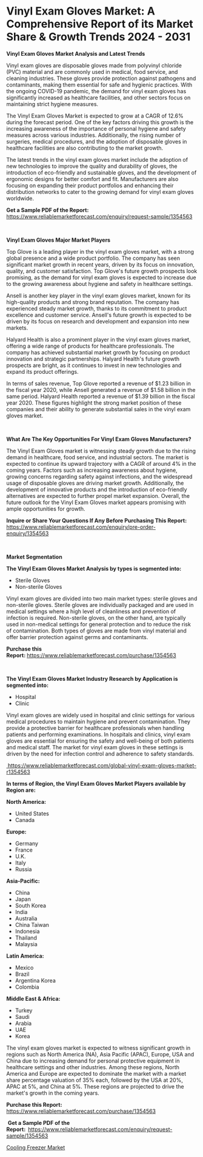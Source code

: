 <p><h1>Vinyl Exam Gloves Market: A Comprehensive Report of its Market Share & Growth Trends 2024 - 2031</h1></p><p><strong>Vinyl Exam Gloves Market Analysis and Latest Trends</strong></p>
<p><p>Vinyl exam gloves are disposable gloves made from polyvinyl chloride (PVC) material and are commonly used in medical, food service, and cleaning industries. These gloves provide protection against pathogens and contaminants, making them essential for safe and hygienic practices. With the ongoing COVID-19 pandemic, the demand for vinyl exam gloves has significantly increased as healthcare facilities, and other sectors focus on maintaining strict hygiene measures.</p><p>The Vinyl Exam Gloves Market is expected to grow at a CAGR of 12.6% during the forecast period. One of the key factors driving this growth is the increasing awareness of the importance of personal hygiene and safety measures across various industries. Additionally, the rising number of surgeries, medical procedures, and the adoption of disposable gloves in healthcare facilities are also contributing to the market growth.</p><p>The latest trends in the vinyl exam gloves market include the adoption of new technologies to improve the quality and durability of gloves, the introduction of eco-friendly and sustainable gloves, and the development of ergonomic designs for better comfort and fit. Manufacturers are also focusing on expanding their product portfolios and enhancing their distribution networks to cater to the growing demand for vinyl exam gloves worldwide.</p></p>
<p><strong>Get a Sample PDF of the Report:&nbsp;</strong> <a href="https://www.reliablemarketforecast.com/enquiry/request-sample/1354563">https://www.reliablemarketforecast.com/enquiry/request-sample/1354563</a></p>
<p>&nbsp;</p>
<p><strong>Vinyl Exam Gloves Major Market Players</strong></p>
<p><p>Top Glove is a leading player in the vinyl exam gloves market, with a strong global presence and a wide product portfolio. The company has seen significant market growth in recent years, driven by its focus on innovation, quality, and customer satisfaction. Top Glove's future growth prospects look promising, as the demand for vinyl exam gloves is expected to increase due to the growing awareness about hygiene and safety in healthcare settings.</p><p>Ansell is another key player in the vinyl exam gloves market, known for its high-quality products and strong brand reputation. The company has experienced steady market growth, thanks to its commitment to product excellence and customer service. Ansell's future growth is expected to be driven by its focus on research and development and expansion into new markets.</p><p>Halyard Health is also a prominent player in the vinyl exam gloves market, offering a wide range of products for healthcare professionals. The company has achieved substantial market growth by focusing on product innovation and strategic partnerships. Halyard Health's future growth prospects are bright, as it continues to invest in new technologies and expand its product offerings.</p><p>In terms of sales revenue, Top Glove reported a revenue of $1.23 billion in the fiscal year 2020, while Ansell generated a revenue of $1.58 billion in the same period. Halyard Health reported a revenue of $1.39 billion in the fiscal year 2020. These figures highlight the strong market position of these companies and their ability to generate substantial sales in the vinyl exam gloves market.</p></p>
<p>&nbsp;</p>
<p><strong>What Are The Key Opportunities For Vinyl Exam Gloves Manufacturers?</strong></p>
<p><p>The Vinyl Exam Gloves market is witnessing steady growth due to the rising demand in healthcare, food service, and industrial sectors. The market is expected to continue its upward trajectory with a CAGR of around 4% in the coming years. Factors such as increasing awareness about hygiene, growing concerns regarding safety against infections, and the widespread usage of disposable gloves are driving market growth. Additionally, the development of innovative products and the introduction of eco-friendly alternatives are expected to further propel market expansion. Overall, the future outlook for the Vinyl Exam Gloves market appears promising with ample opportunities for growth.</p></p>
<p><strong>Inquire or Share Your Questions If Any Before Purchasing This Report:</strong> <a href="https://www.reliablemarketforecast.com/enquiry/pre-order-enquiry/1354563">https://www.reliablemarketforecast.com/enquiry/pre-order-enquiry/1354563</a></p>
<p>&nbsp;</p>
<p><strong>Market Segmentation</strong></p>
<p><strong>The Vinyl Exam Gloves Market Analysis by types is segmented into:</strong></p>
<p><ul><li>Sterile Gloves</li><li>Non-sterile Gloves</li></ul></p>
<p><p>Vinyl exam gloves are divided into two main market types: sterile gloves and non-sterile gloves. Sterile gloves are individually packaged and are used in medical settings where a high level of cleanliness and prevention of infection is required. Non-sterile gloves, on the other hand, are typically used in non-medical settings for general protection and to reduce the risk of contamination. Both types of gloves are made from vinyl material and offer barrier protection against germs and contaminants.</p></p>
<p><strong>Purchase this Report:&nbsp;</strong><a href="https://www.reliablemarketforecast.com/purchase/1354563">https://www.reliablemarketforecast.com/purchase/1354563</a></p>
<p>&nbsp;</p>
<p><strong>The Vinyl Exam Gloves Market Industry Research by Application is segmented into:</strong></p>
<p><ul><li>Hospital</li><li>Clinic</li></ul></p>
<p><p>Vinyl exam gloves are widely used in hospital and clinic settings for various medical procedures to maintain hygiene and prevent contamination. They provide a protective barrier for healthcare professionals when handling patients and performing examinations. In hospitals and clinics, vinyl exam gloves are essential for ensuring the safety and well-being of both patients and medical staff. The market for vinyl exam gloves in these settings is driven by the need for infection control and adherence to safety standards.</p></p>
<p><a href="https://www.reliablemarketforecast.com/global-vinyl-exam-gloves-market-r1354563">&nbsp;https://www.reliablemarketforecast.com/global-vinyl-exam-gloves-market-r1354563</a></p>
<p><strong>In terms of Region, the Vinyl Exam Gloves Market Players available by Region are:</strong></p>
<p>
    <p> <strong> North America: </strong>
        <ul>
            <li>United States</li>
            <li>Canada</li>
        </ul>
        </p> 
    <p> <strong> Europe: </strong>
        <ul>
            <li>Germany</li>
            <li>France</li>
            <li>U.K.</li>
            <li>Italy</li>
            <li>Russia</li>
        </ul>
        </p> 
    <p> <strong> Asia-Pacific: </strong>
        <ul>
            <li>China</li>
            <li>Japan</li>
            <li>South Korea</li>
            <li>India</li>
            <li>Australia</li>
            <li>China Taiwan</li>
            <li>Indonesia</li>
            <li>Thailand</li>
            <li>Malaysia</li>
        </ul>
        </p> 
    <p> <strong> Latin America: </strong>
        <ul>
            <li>Mexico</li>
            <li>Brazil</li>
            <li>Argentina Korea</li>
            <li>Colombia</li>
        </ul>
        </p> 
    <p> <strong> Middle East & Africa: </strong>
        <ul>
            <li>Turkey</li>
            <li>Saudi</li>
            <li>Arabia</li>
            <li>UAE</li>
            <li>Korea</li>
        </ul>
    </p>
    </p>
<p><p>The vinyl exam gloves market is expected to witness significant growth in regions such as North America (NA), Asia Pacific (APAC), Europe, USA and China due to increasing demand for personal protective equipment in healthcare settings and other industries. Among these regions, North America and Europe are expected to dominate the market with a market share percentage valuation of 35% each, followed by the USA at 20%, APAC at 5%, and China at 5%. These regions are projected to drive the market's growth in the coming years.</p></p>
<p><strong>Purchase this Report: </strong><a href="https://www.reliablemarketforecast.com/purchase/1354563">https://www.reliablemarketforecast.com/purchase/1354563</a></p>
<p>&nbsp;<strong>Get a Sample PDF of the Report:&nbsp;&nbsp;</strong><a href="https://www.reliablemarketforecast.com/enquiry/request-sample/1354563">https://www.reliablemarketforecast.com/enquiry/request-sample/1354563</a></p>
<p><strong></strong></p>
<p><p><a href="https://github.com/RoccoManning/Market-Research-Report-List-6/blob/main/cooling-freezer-market.md">Cooling Freezer Market</a></p></p>